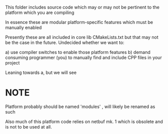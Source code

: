 This folder includes source code which may or may not be pertinent 
to the platform which you are compiling

In essence these are modular platform-specific features which must be 
manually enabled

Presently these are all included in core lib CMakeLists.txt but that
may not be the case in the future.  Undecided whether we want to:

a) use compiler switches to enable those platform features
b) demand consuming programmer (you) to manually find and include CPP files in your project

Leaning towards a, but we will see

# NOTE

Platform probably should be named 'modules' , will likely be renamed as such

Also much of this platform code relies on netbuf mk. 1 which is obsolete and is not to be used at all.